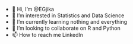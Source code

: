 - 👋 Hi, I’m @EGjika
- 👀 I’m interested in Statistics and Data Science
- 🌱 I’m currently learning nothing and everything
- 💞️ I’m looking to collaborate on R and Python 
- 📫 How to reach me LinkedIn 

<!---
EGjika/EGjika is a ✨ special ✨ repository because its `README.md` (this file) appears on your GitHub profile.
You can click the Preview link to take a look at your changes.
--->
